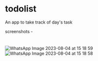 # todolist
An app to take track of day's task

screenshots - 

#
![WhatsApp Image 2023-08-04 at 15 18 59](https://github.com/itsparvizal/todolist/assets/103477145/55549552-eac7-49d5-975b-cb43c6a80c6a)
![WhatsApp Image 2023-08-04 at 15 18 58](https://github.com/itsparvizal/todolist/assets/103477145/7869edad-e886-45e7-9046-94683aa2fe2a)
